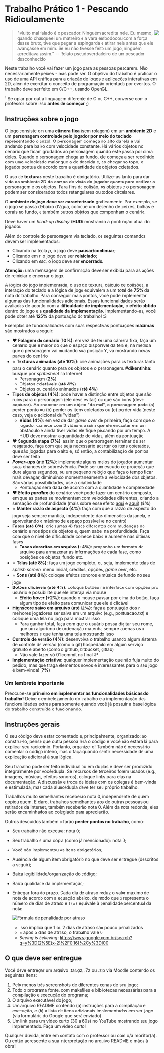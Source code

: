 # Trabalho Prático 1 - Pescando Ridiculamente

<img src="../../images/ridiculous-fishing.gif" style="float: right">

> "Muito mal falado é o pescador. Ninguém acredita nele. Eu mesmo, quando
> chasqueei um matreiro e a vara embodocou com a força desse bruto, tive que
> pegar a espingarda e atirar nele antes que ele avançasse em mim. Se eu
> não tivesse feito um jogo, ninguém acreditava assim." -- Relato pseudoverdadeiro de um pescador desconhecido


Neste trabalho você vai fazer um jogo para as pessoas pescarem. Não
necessariamente peixes - mas pode ser. O objetivo do trabalho é praticar
o uso de uma API gráfica para a criação de jogos e aplicações interativas em
2D, além de exercitar o conceito de programação orientada por eventos. O
trabalho deve ser feito em C/C++, usando OpenGL.

¹ Se optar por outra linguagem diferente de C ou C++, converse com o professor
sobre isso **antes de começar** ;)

## Instruções sobre o jogo

O jogo consiste em uma **câmera fixa** (sem rolagem) em um **ambiente 2D** e
um **personagem controlado pelo jogador por meio do teclado** representando
o anzol. O personagem começa no alto da tela e vai andando para baixo com
velocidade constante. Há vários objetos no cenário que ficam grudados
ao personagem quando este passa por cima deles. Quando o personagem chega
ao fundo, ele começa a ser recolhido com uma velocidade maior que a de descida
e, ao chegar no topo, o jogador pontua de acordo com a quantidade de objetos
coletados.

O uso de **texturas** neste trabalho é obrigatório. Utilize-as tanto para
dar vida ao ambiente 2D do campo de visão do jogador quanto para estilizar o
personagem e os objetos. Para fins de colisão, os objetos e o personagem
podem ser considerados todos retangulares ou todos circulares.

O **ambiente do jogo deve ser caracterizado** graficamente. Por exemplo, se
o jogo se passa debaixo d'água, coloque um desenho de peixes, bolhas e corais
no fundo, e também outros objetos que componham o cenário.

Deve haver um _head-up display_ (**HUD**) mostrando a pontuação atual
do jogador.

Além do controle do personagem via teclado, os seguintes comandos devem
ser implementados:

- Clicando na tecla *p*, o jogo deve **pausar/continuar**;
- Clicando em *r*, o jogo deve ser **reiniciado**;
- Clicando em *esc*, o jogo deve ser **encerrado**.

**Atenção:** uma mensagem de confirmação deve ser exibida para as ações de
reiniciar e encerrar o jogo.

A lógica do jogo implementada, o uso de textura, cálculo de colisões, a
interação do teclado e a lógica de jogo equivalem a um total de
**75%** da nota do trabalho. Para conseguir mais pontos, você pode
implementar algumas das funcionalidades adicionais. Essas funcionalidades
serão avaliadas de acordo com a **dificuldade de implementação**, o
**efeito obtido** dentro do jogo e a **qualidade da implementação**.
Implementando-as, você pode obter até **125%** da pontuação do trabalho! :3

Exemplos de funcionalidades com suas respectivas pontuações **máximas** são
mostrados a seguir:

- ❤️ **Rolagem do cenário (10%)**: em vez de ter uma câmera fixa, faça um
  cenário que é maior do que o espaço disponível da tela e, na medida que o
  personagem vai mudando sua posição Y, vá mostrando novas partes do cenário
- ⭐ **Texturas animadas (até 10%)**: crie animações para as texturas tanto
  para o cenário quanto para os objetos e o personagem. **#dikentinha**: busque
  por _spritesheet_ na Internet
  - Personagem (**2%**)
  - Objetos coletáveis (**até 4%**)
  - Objetos ou cenário animados (**até 4%**)
- **Tipos de objetos (4%)**: pode haver a distinção entre objetos que são
  ruins para o personagem (ele deve evitar) ou que são bons (deve capturar).
  Ao encostar em um objeto "do mal", o personagem pode (a) perder ponto ou
  (b) perder os itens coletados ou (c) perder vida (neste caso, veja o
  adicional de "vidas")
  - **Vidas (4%)**: em vez de dar _game over_ de primeira, faça com que o
    jogador comece com 3 vidas e, assim que ele encostar em um obstáculo e ainda
    tiver vidas ele fique piscando por um tempo. A HUD deve mostrar a quantidade
    de vidas, além da pontuação
- ❤️ **Segunda etapa (7%)**: assim que o personagem terminar de ser
  resgatado, faça com que seja necessário acertar os itens coletados, que são
  jogados para o alto e, só então, a contabilização de pontos deve ser feita
- **_Power-ups_ (até 12%)**: implemente alguns meios do jogador aumentar suas
  chances de sobrevivência. Pode ser um escudo de proteção que dure alguns
  segundos, ou um pequeno relógio que faça o tempo ficar mais devagar,
  diminuindo momentaneamente a velocidade dos objetos. São várias
  possibilidades, use a criatividade!
  - Pontuação será dada de acordo com a quantidade e complexidade
- ❤️ **Efeito _parallax_** do cenário: você pode fazer um cenário composto,
  em que as partes se movimentam com velocidades diferentes, criando a sensação
  de profundidade (mais sobre esse efeito
  [aqui](https://en.wikipedia.org/wiki/Parallax_scrolling) e
  [aqui](http://forum.jogos.uol.com.br/curiosidade-efeito-parallax_t_1921012))
  (**8%**)
- ⭐ **Manter razão de aspecto (4%)**: faça com que a razão de aspecto do jogo
  seja sempre mantida, independente das dimensões da janela, e aproveitando
  o máximo de espaço possível (e no centro)
- **Fases (até 8%)**: crie (umas 4) fases diferentes com mudanças no cenário
  e nos tipos de objetos e, quem sabe, na profundidade. Faça com que o nível de
  dificuldade comece baixo e aumente nas últimas fases
  - **Fases descritas em arquivo (+4%)**: proponha um formato de arquivo para
    armazenar as informações de cada fase, como posições de objetos, fundo etc.
- ⭐ **Telas (até 8%)**: faça um jogo completo, ou seja, implemente telas de  
  _splash screen_, menu inicial, créditos, opções, _game over_, etc.
- ⭐ **Sons (até 8%)**: coloque efeitos sonoros e música de fundo no seu jogo
- **Botões clicáveis (até 4%)**: coloque botões na interface com opções pro
  usuário e possibilite que ele interaja via mouse
  - **Efeito _hover_ (+2%)**: quando o mouse passar por cima do botão, faça
    algum tipo de efeito para comunicar que ele é clicável
- **Highscore salvo em arquivo (até 12%)**: faça a pontuação dos `n` melhores
  jogadores ser salva em um arquivo (e.g., pontuacao.txt) e coloque uma
  tela no jogo para mostrar isso
  - Para ganhar total, faça com que o usuário possa digitar seu nome, que
    um algoritmo de ordenação matenha sempre apenas os `n` melhores e que
    tenha uma tela mostrando isso
- **Controle de versão (4%)**: desenvolva o trabalho usando algum sistema
  de controle de versão (como o git) hospedado em algum serviço gratuito e
  aberto (como o github, bitbucket, gitlab)
  - Não vale fazer só 01 commit no final :P
- **Implementação criativa**: qualquer implementação que não fuja muito do
  pedido, mas que traga elementos novos e interessantes para o seu jogo é
  bem-vinda! (**?%**)

### Um lembrete importante

Preocupe-se **primeiro em implementar as funcionalidades básicas do trabalho!**
Deixe o embelezamento do trabalho e a implementação das funcionalidades extras
para somente quando você já possuir a base lógica do trabalho construída
e funcionando.

## Instruções gerais

O seu código deve estar comentado e, principalmente, organizado: ao
construí-lo, pense que outra pessoa lerá o código e você não estará lá para
explicar seu raciocínio. Portanto, organize-o! Também não é necessário
comentar o código inteiro, mas o faça quando sentir necessidade de uma
explicação adicional à sua lógica.

Seu trabalho pode ser feito individual ou em duplas e deve ser produzido
integralmente por você/dupla. Se recursos de terceiros forem usados
(e.g., imagens, músicas, efeitos sonoros), coloque links para elas na
documentação. A discussão e troca de ideias com os colegas é bem-vinda e
estimulada, mas cada aluno/dupla deve ter seu próprio trabalho.

Trabalhos muito semelhantes receberão nota 0, independente de quem
copiou quem. E claro, trabalhos semelhantes aos de outras pessoas ou
retirados da Internet, também receberão nota 0. Além da nota redonda,
eles serão encaminhados ao colegiado para apreciação.

Outros descuidos também o farão **perder pontos no trabalho**, como:

- Seu trabalho não executa: nota 0;
- Seu trabalho é uma cópia (como já mencionado): nota 0;
- Você não implementou os itens obrigatórios;
- Ausência de algum item obrigatório no que deve ser entregue (descritos
  a seguir);
- Baixa legibilidade/organização do código;
- Baixa qualidade da implementação;
- Entregar fora do prazo. Cada dia de atraso reduz o valor máximo de nota
  de acordo com a equação abaixo, de modo que `x` representa o número de
  dias de atraso e `f(x)` equivale à penalidade percentual da nota:

  ![Fórmula de penalidade por atraso](../../images/penalidade-por-atraso.png)
  - Isso implica que 1 ou 2 dias de atraso são pouco penalizados
  - E após 5 dias de atraso, o trabalho vale 0
  - _Seeing is believing_:
    https://www.google.com.br/search?q=y%3D(2%5E(x-2)%2F0.16)%2Cy%3D100

## O que deve ser entregue

Você deve entregar um arquivo .tar.gz, .7z ou .zip via Moodle contendo os
seguintes itens:

1. Pelo menos três screenshots de diferentes cenas de seu jogo;
2. Todo o programa fonte, com makefiles e bibliotecas necessárias para a
   compilação e execução do programa;
3. O arquivo executável do jogo;
4. Um arquivo README contendo (a) instruções para a compilação e execução, e
   (b) a lista de itens adicionais implementados em seu jogo (via formulário
   do Google que será enviado)
5. Um link para um vídeo curto (30 a 60s) no YouTube mostrando seu jogo
   implementado. Faça um vídeo curto!

Qualquer dúvida, entre em contato com o professor ou com o/a monitor(a).
Ou então acrescente a sua interpretação no arquivo README e mãos à obra!
